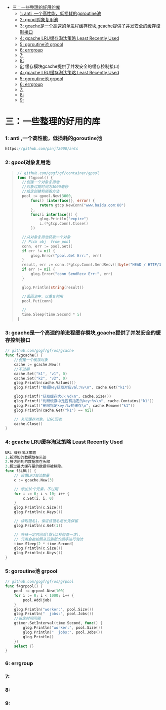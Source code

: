 - [三：一些整理的好用的库](#三一些整理的好用的库)
    - [1: anti ,一个高性能，低损耗的goroutine池](#1-anti-一个高性能低损耗的goroutine池)
    - [2: gpool对象复用池](#2-gpool对象复用池)
    - [3: gcache是一个高速的单进程缓存模块,gcache提供了并发安全的缓存控制接口](#3-gcache是一个高速的单进程缓存模块gcache提供了并发安全的缓存控制接口)
    - [4: gcache LRU缓存淘汰策略  Least Recently Used](#4-gcache-lru缓存淘汰策略--least-recently-used)
    - [5: goroutine池 grpool](#5-goroutine池-grpool)
    - [6: errgroup](#6-errgroup)
    - [7:](#7)
    - [8:](#8)
    - [9:](#9)
缓存模块gcache提供了并发安全的缓存控制接口)
    * [4: gcache LRU缓存淘汰策略  Least Recently Used](#4-gcache-lru缓存淘汰策略--least-recently-used)     
    * [5: goroutine池 grpool](#5-goroutine池-grpool)
    * [6: errgroup](#6-errgroup)
    * [7:](#7)
    * [8:](#8)
    * [9:](#9)

# 三：一些整理的好用的库

### 1: anti ,一个高性能，低损耗的goroutine池

```go
https://github.com/panjf2000/ants
```

### 2: gpool对象复用池

> ```go
> // github.com/gogf/gf/container/gpool
> func f1gpool() {
> 	//创建一个对象复用池
> 	//对象过期时间为3000毫秒
> 	//给定创建和销毁方法
> 	pool := gpool.New(3000,
> 		func() (interface{}, error) {
> 			return gtcp.NewConn("www.baidu.com:80")
> 		},
> 		func(i interface{}) {
> 			glog.Println("expire")
> 			i.(*gtcp.Conn).Close()
> 		})
> 
> 	//从对象复用池获取一个对象
> 	// Pick obj  from pool
> 	conn, err := pool.Get()
> 	if err != nil {
> 		glog.Error("pool.Get Err:", err)
> 	}
> 	result, err := conn.(*gtcp.Conn).SendRecv([]byte("HEAD / HTTP/1.1\n\n"), -1)
> 	if err != nil {
> 		glog.Error("conn SendRecv Err:", err)
> 	}
> 
> 	glog.Println(string(result))
> 
> 	//丢回池中，以重复利用
> 	pool.Put(conn)
> 
> 	//
> 	time.Sleep(time.Second * 5)
> }
> ```

### 3: gcache是一个高速的单进程缓存模块,gcache提供了并发安全的缓存控制接口

```go
// github.com/gogf/gf/os/gcache
func f2gcache() {
	//创建一个缓存对象
	cache := gcache.New()
	//不过期
	cache.Set("k1", "v1", 0)
	cache.Set("k2", "v2", 0)
	glog.Println(cache.Values())
	glog.Printf("根据key获取对应val:%v\n", cache.Get("k1"))

	glog.Printf("获取缓存大小:%d\n", cache.Size())
	glog.Printf("判断缓存中是否有指定的key:%v\n", cache.Contains("k1"))
	glog.Printf("删除指定key:%v的缓存\n", cache.Remove("k1"))
	glog.Println(cache.Get("k1") == nil)

	// 关闭缓存对象，让GC回收
	cache.Close()
}
```

### 4: gcache LRU缓存淘汰策略  Least Recently Used

```go
URL 缓存淘汰策略
1.新添加的数据放在头部 
2.被访问到的数据放在头部
3.超过最大缓存量的数据将被移除。
func f3LRU() {
	// 设置LRU淘汰数量
	c := gcache.New(3)

	// 添加10个元素，不过期
	for i := 0; i < 10; i++ {
		c.Set(i, i, 0)
	}
	glog.Println(c.Size())
	glog.Println(c.Keys())

	// 读取键名1，保证该键名是优先保留
	glog.Println(c.Get(1))

	// 等待一定时间后(默认1秒检查一次)，
	// 元素会被按照从旧到新的顺序进行淘汰
	time.Sleep(2 * time.Second)
	glog.Println(c.Size())
	glog.Println(c.Keys())
}
```

### 5: goroutine池 grpool

```go
// github.com/gogf/gf/os/grpool
func f4grpool() {
	pool := grpool.New(100)
	for i := 0; i < 1000; i++ {
		pool.Add(job)
	}
	glog.Println("worker:", pool.Size())
	glog.Println("  jobs:", pool.Jobs())
	//设定时间间隔
	gtimer.SetInterval(time.Second, func() {
		glog.Println("worker:", pool.Size())
		glog.Println("  jobs:", pool.Jobs())
		glog.Println()
	})
	select {}
}
```

### 6: errgroup

### 7:

### 8:

### 9:
